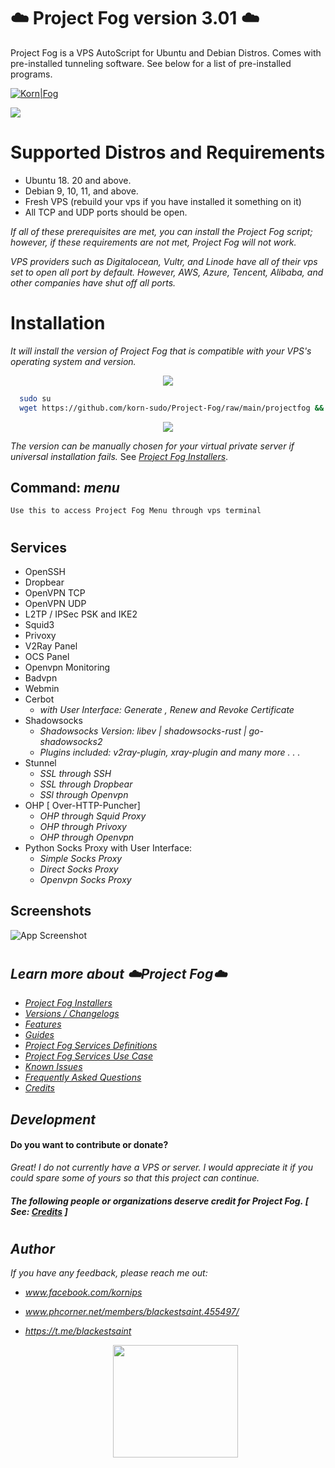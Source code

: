 

# ☁️ Project Fog version 3.01 ☁️

Project Fog is a VPS AutoScript for Ubuntu and Debian Distros. Comes with pre-installed tunneling software. See below for a list of pre-installed programs.


[![Korn|Fog](https://cldup.com/dTxpPi9lDf.thumb.png)](https://nodesource.com/products/Kornsolid) 

![](https://komarev.com/ghpvc/?username=korn-sudo&color=green) 


###
# Supported Distros and Requirements

- Ubuntu 18. 20 and above.
- Debian 9, 10, 11, and above.
- Fresh VPS (rebuild your vps if you have installed it something on it)
- All TCP and UDP ports should be open.

_If all of these prerequisites are met, you can install the Project Fog script; however, if these requirements are not met, Project Fog will not work._

_VPS providers such as Digitalocean, Vultr, and Linode have all of their vps set to open all port by default. However, AWS, Azure, Tencent, Alibaba, and other companies have shut off all ports._



###

# Installation

_It will install the version of Project Fog that is compatible with your VPS's operating system and version._

<p align="center">
  <img src="https://user-images.githubusercontent.com/76937659/153705486-44e6c1b2-74fa-4d44-be1c-36c8fdb83331.gif"/>
</p>

```bash
  sudo su
  wget https://github.com/korn-sudo/Project-Fog/raw/main/projectfog && chmod +x ./projectfog && ./projectfog
```

<p align="center">
  <img src="https://user-images.githubusercontent.com/76937659/153705486-44e6c1b2-74fa-4d44-be1c-36c8fdb83331.gif"/>
</p>


_The version can be manually chosen for your virtual private server if universal installation fails._ See [_Project Fog Installers_](docs/fog-versions.md).
##



## Command: _menu_ 
`Use this to access Project Fog Menu through vps terminal`
#

    
    
    
## Services
 - OpenSSH​
- Dropbear​
- OpenVPN TCP​
- OpenVPN UDP​
- L2TP / IPSec PSK and IKE2 
- Squid3​
- Privoxy​
- V2Ray Panel​
- OCS Panel​
- Openvpn Monitoring​
- Badvpn​
- Webmin​
- Cerbot
  - _with User Interface: Generate , Renew and Revoke Certificate_
- Shadowsocks​
  - _Shadowsocks Version: libev | shadowsocks-rust | go-shadowsocks2_
  - _Plugins included: v2ray-plugin, xray-plugin and many more . . ._
- Stunnel​
  - _SSL through SSH_
  - _SSL through Dropbear_
  - _SSl through Openvpn_
- OHP [ Over-HTTP-Puncher]​
   - _OHP through Squid Proxy_
   - _OHP through Privoxy_
   - _OHP through Openvpn_
- Python Socks Proxy​
   with User Interface:  
   - _Simple Socks Proxy_
   - _Direct Socks Proxy​_
   - _Openvpn Socks Proxy_


## Screenshots

![App Screenshot](https://github.com/korn-sudo/Project-Fog/raw/main/files/screenshots/version3.01.png/)



#
## _Learn more about ☁️Project Fog☁️_
- [_Project Fog Installers_](docs/fog-versions.md)
- [_Versions / Changelogs_](docs/changelog.md)
- [_Features_](docs/features.md)
- [_Guides_](docs/how.md)
- [_Project Fog Services Definitions_](docs/uses.md)
- [_Project Fog Services Use Case_](docs/setups.md)
- [_Known Issues_](docs/bugs.md)
- [_Frequently Asked Questions_](docs/questions.md)
- [_Credits_](CONTRIBUTING.md)




## _Development_
 #### Do you want to contribute or donate? 
 _Great! I do not currently have a VPS or server. I would appreciate it if you could spare some of yours so that this project can continue._
 
 
 #### _The following people or organizations deserve credit for Project Fog._ _[ See: [Credits](CONTRIBUTING.md) ]_
 
 #
 ## _Author_

_If you have any feedback, please reach me out:_
- _www.facebook.com/kornips_
- _www.phcorner.net/members/blackestsaint.455497/_
- _https://t.me/blackestsaint_


  <p align="center"> <img src="https://user-images.githubusercontent.com/76937659/153705961-79f5a170-5563-4f90-9423-f45c7011ac3f.gif" width="200" height="180" /> </p>


 
#

   [git-repo-url]: <https://github.com/joemccann/dillinger.git>
   [john gruber]: <http://daringfireball.net>
   [df1]: <http://daringfireball.net/projects/markdown/>
   [markdown-it]: <https://github.com/markdown-it/markdown-it>
   [Ace Editor]: <http://ace.ajax.org>
   [node.js]: <http://nodejs.org>
   [Twitter Bootstrap]: <http://twitter.github.com/bootstrap/>
   [jQuery]: <http://jquery.com>
   [@tjholowaychuk]: <http://twitter.com/tjholowaychuk>
   [express]: <http://expressjs.com>
   [AngularJS]: <http://angularjs.org>
   [Gulp]: <http://gulpjs.com>

   [PlDb]: <https://github.com/joemccann/dillinger/tree/master/plugins/dropbox/README.md>
   [PlGh]: <https://github.com/joemccann/dillinger/tree/master/plugins/github/README.md>
   [PlGd]: <https://github.com/joemccann/dillinger/tree/master/plugins/googledrive/README.md>
   [PlOd]: <https://github.com/joemccann/dillinger/tree/master/plugins/onedrive/README.md>
   [PlMe]: <https://github.com/joemccann/dillinger/tree/master/plugins/medium/README.md>
   [PlGa]: <https://github.com/RahulHP/dillinger/blob/master/plugins/googleanalytics/README.md>
